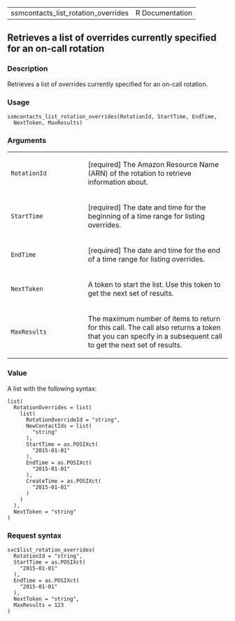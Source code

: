 <table style="width: 100%;">
<tbody>
<tr class="odd">
<td>ssmcontacts_list_rotation_overrides</td>
<td style="text-align: right;">R Documentation</td>
</tr>
</tbody>
</table>

## Retrieves a list of overrides currently specified for an on-call rotation

### Description

Retrieves a list of overrides currently specified for an on-call
rotation.

### Usage

    ssmcontacts_list_rotation_overrides(RotationId, StartTime, EndTime,
      NextToken, MaxResults)

### Arguments

<table>
<colgroup>
<col style="width: 35%" />
<col style="width: 65%" />
</colgroup>
<tbody>
<tr class="odd">
<td><code
id="ssmcontacts_list_rotation_overrides_:_RotationId">RotationId</code></td>
<td><p>[required] The Amazon Resource Name (ARN) of the rotation to
retrieve information about.</p></td>
</tr>
<tr class="even">
<td><code
id="ssmcontacts_list_rotation_overrides_:_StartTime">StartTime</code></td>
<td><p>[required] The date and time for the beginning of a time range
for listing overrides.</p></td>
</tr>
<tr class="odd">
<td><code
id="ssmcontacts_list_rotation_overrides_:_EndTime">EndTime</code></td>
<td><p>[required] The date and time for the end of a time range for
listing overrides.</p></td>
</tr>
<tr class="even">
<td><code
id="ssmcontacts_list_rotation_overrides_:_NextToken">NextToken</code></td>
<td><p>A token to start the list. Use this token to get the next set of
results.</p></td>
</tr>
<tr class="odd">
<td><code
id="ssmcontacts_list_rotation_overrides_:_MaxResults">MaxResults</code></td>
<td><p>The maximum number of items to return for this call. The call
also returns a token that you can specify in a subsequent call to get
the next set of results.</p></td>
</tr>
</tbody>
</table>

### Value

A list with the following syntax:

    list(
      RotationOverrides = list(
        list(
          RotationOverrideId = "string",
          NewContactIds = list(
            "string"
          ),
          StartTime = as.POSIXct(
            "2015-01-01"
          ),
          EndTime = as.POSIXct(
            "2015-01-01"
          ),
          CreateTime = as.POSIXct(
            "2015-01-01"
          )
        )
      ),
      NextToken = "string"
    )

### Request syntax

    svc$list_rotation_overrides(
      RotationId = "string",
      StartTime = as.POSIXct(
        "2015-01-01"
      ),
      EndTime = as.POSIXct(
        "2015-01-01"
      ),
      NextToken = "string",
      MaxResults = 123
    )
